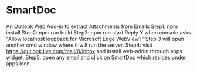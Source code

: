 # SmartDoc
An Outlook Web Add-in to extract Attachments from Emails
Step1: npm install
Step2: npm run build
Step3: npm run start
Reply Y when console asks "Allow localhost loopback for Microsoft Edge WebView?" 
Step 3 will open another cmd window where it will run the server.
Step4: visit https://outlook.live.com/mail/0/inbox and install web-addin through apps widget.
Step5: open any email and click on SmartDoc which resides under apps icon. 